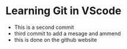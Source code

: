 # Learning Git in VScode
- This is a second commit
- third commit to add a mesage and ammend
- this is done on the github website
